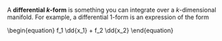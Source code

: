 A **differential $k$-form** is something you can integrate over a $k$-dimensional manifold. For example, a differential 1-form is an expression of the form

\begin{equation}
f_1 \dd{x_1} + f_2 \dd{x_2}
\end{equation}